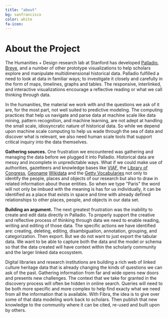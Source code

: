 ```yaml
---
title: "about"
bg: sanfrancisco
color: white
fa-icon: 
---
```


# About the Project

The Humanities + Design research lab at Stanford has developed [Palladio](http://hdlab.stanford.edu/palladio), [Breve](http://hdlab.stanford.edu/palladio), and a number of other prototype visualizations to help scholars explore and manipulate multidimensional historical data. Palladio fulfilled a need to look at data in familiar ways; to investigate it closely and carefully in the form of maps, timelines, graphs and tables. The responsive, interlinked, and interactive visualizations encourage a reflective reading or what we call thinking through data.

In the humanities, the material we work with and the questions we ask of it are, for the most part, not well suited to predictive modeling. The computing practices that help us navigate and parse data at machine scale like data mining, pattern recognition, and machine learning, are not adept at handling the small scale, idiosyncratic nature of historical data. So while we depend upon machine scale computing to help us wade through the sea of data and discover what is relevant, we also need human scale tools that support critical inquiry into the data themselves.

<strong>Gathering sources.</strong> One frustration we encountered was gathering and managing the data before we plugged it into Palladio. Historical data are messy and incomplete in unpredictable ways. What if we could make use of authorities, gazetteers and knowledge bases like [VIAF](https://viaf.org/), the [Library of Congress](http://authorities.loc.gov/), [Geoname](http://geonames.org) [Wikidata](https://www.wikidata.org/) and the [Getty Vocabularies](https://www.getty.edu/research/tools/vocabularies/) not only to identify the people, places and objects of our research but also to draw in related information about those entities. So when we type "Paris" the word will not only be imbued with the meaning is has for us individually, it can be identified as a place that exists in space and time with already defined relationships to other places, people, and objects in our data set.

<strong>Building an argument.</strong> The next greatest frustration was the inability to create and edit data directly in Palladio. To properly support the creative and reflective process of thinking through data we need to enable reading, writing and editing of those data. The specific actions we have identified are: creating, deleting, editing, disambiguation, annotation, grouping, and categorization. Then export. But we do not want to just export the tabular data. We want to be able to capture both the data and the model or schema so that the data created will have context within the scholarly community and the larger linked data ecosystem.

Digital libraries and research institutions are building a rich web of linked culture heritage data that is already changing the kinds of questions we can ask of the past. Gathering information from far and wide opens new doors and presents new challenges. The context that we take for granted in the discovery process will often be hidden in online search. Queries will need to be both more specific and more complex to help find exacty what we need from all the information that is available. With Fibra, the idea is to give over some of that data modeling work back to scholars. Then publish that new knowledge to the community where it can be cited, re-used and built upon by others.

